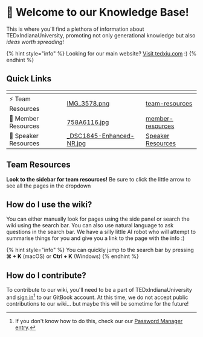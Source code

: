 # 👋 Welcome to our Knowledge Base!

This is where you'll find a plethora of information about TEDxIndianaUniversity, promoting not only generational knowledge but also _ideas worth spreading_!

{% hint style="info" %}
Looking for our main website? [Visit tedxiu.com](https://www.tedxiu.com) :)
{% endhint %}

## Quick Links

<table data-view="cards"><thead><tr><th></th><th data-hidden data-card-cover data-type="image"></th><th data-hidden data-card-target data-type="content-ref"></th></tr></thead><tbody><tr><td><span data-gb-custom-inline data-tag="emoji" data-code="26a1">⚡</span> Team Resources</td><td><a href=".gitbook/assets/IMG_3578.png">IMG_3578.png</a></td><td><a href="team-resources/">team-resources</a></td></tr><tr><td><span data-gb-custom-inline data-tag="emoji" data-code="1f9d9">🧙</span> Member Resources</td><td><a href=".gitbook/assets/758A6116.jpg">758A6116.jpg</a></td><td><a href="member-resources/">member-resources</a></td></tr><tr><td><span data-gb-custom-inline data-tag="emoji" data-code="1f3a4">🎤</span> Speaker Resources</td><td><a href=".gitbook/assets/_DSC1845-Enhanced-NR.jpg">_DSC1845-Enhanced-NR.jpg</a></td><td><a href="https://app.gitbook.com/o/7YXIdPMvc8dgE7MfEfpe/s/tCiaJkmdXjI1rcT80tcF/">Speaker Resources</a></td></tr></tbody></table>

## Team Resources

**Look to the sidebar for team resources!** Be sure to click the little arrow to see all the pages in the dropdown

## How do I use the wiki?

You can either manually look for pages using the side panel or search the wiki using the search bar. You can also use natural language to ask questions in the search bar. We have a silly little AI robot who will attempt to summarise things for you and give you a link to the page with the info :)

{% hint style="info" %}
You can quickly jump to the search bar by pressing **⌘ + K** (macOS) or **Ctrl + K** (Windows)
{% endhint %}

## How do I contribute?

To contribute to our wiki, you'll need to be a part of TEDxIndianaUniversity and [sign in](#user-content-fn-1)[^1] to our GitBook account. At this time, we do not accept public contributions to our wiki... but maybe this will be sometime for the future!





[^1]: If you don't know how to do this, check our our [Password Manager entry](broken-reference).
